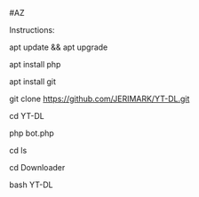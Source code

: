 #AZ

Instructions:

apt update && apt upgrade

apt install php

apt install git

git clone https://github.com/JERIMARK/YT-DL.git

cd YT-DL

php bot.php

cd 
ls

cd Downloader

bash YT-DL

 

